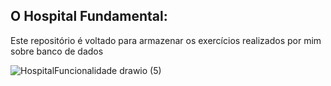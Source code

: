 ## O Hospital Fundamental:
Este repositório é voltado para armazenar os exercícios realizados por mim sobre banco de dados



![HospitalFuncionalidade drawio (5)](https://github.com/GretzelKattia/Hospital_BancoDeDados/assets/146984390/6d14f90f-6866-458d-b17b-536d5c02da38)

